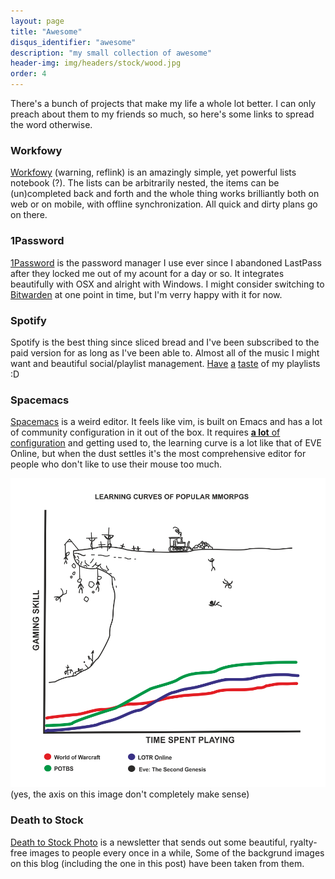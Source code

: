 ```yaml
---
layout: page
title: "Awesome"
disqus_identifier: "awesome"
description: "my small collection of awesome"
header-img: img/headers/stock/wood.jpg
order: 4
---
```


There's a bunch of projects that make my life a whole lot better. I can only
preach about them to my friends so much, so here's some links to spread the word
otherwise.

### Workfowy

[Workfowy](https://workflowy.com/invite/2148a9f5.emlx) (warning, reflink)
is an amazingly simple, yet powerful lists notebook (?). The lists
can be arbitrarily nested, the items can be (un)completed back and forth and
the whole thing works brilliantly both on web or on mobile, with offline
synchronization. All quick and dirty plans go on there.

### 1Password

[1Password](https://1password.com/) is the password manager I use ever since
I abandoned LastPass after they locked me out of my acount for a day or so.
It integrates beautifully with OSX and alright with Windows. I might consider
switching to [Bitwarden](https://bitwarden.com/) at one point in time, but
I'm verry happy with it for now.

### Spotify

Spotify is the best thing since sliced bread and I've been subscribed to the
paid version for as long as I've been able to. Almost all of the music I might
want and beautiful social/playlist management.
[Have](https://open.spotify.com/user/nietaki/playlist/5EHJYv5cK5tqXwSj9CMXmz)
[a](https://open.spotify.com/user/nietaki/playlist/1waPh7U4HMJSgZ2M3XWQ5L)
[taste](https://open.spotify.com/user/nietaki/playlist/6h5WGhoFCkrmy3cGMGSGqF)
 of my playlists :D

### Spacemacs

[Spacemacs](http://spacemacs.org/) is a weird editor. It feels like vim, is
built on Emacs and has a lot of community configuration in it out of the box.
It requires [**a lot** of configuration](https://github.com/nietaki/dotty-dotfiles/blob/master/files/.spacemacs)
and getting used to, the learning curve
is a lot like that of EVE Online, but when the dust settles it's
the most comprehensive editor for people who don't like to use their mouse too
much.

![EVE Online learning curve](/img/learning_curve.png)
(yes, the axis on this image don't completely make sense)

### Death to Stock

[Death to Stock Photo](https://deathtothestockphoto.com/) is a newsletter that
sends out some beautiful, ryalty-free images to people every once in a while,
Some of the backgrund images on this blog (including the one in this post)
have been taken from them.

